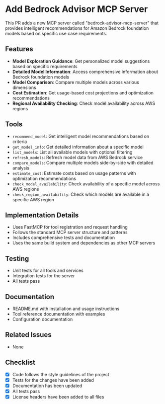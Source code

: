 # Add Bedrock Advisor MCP Server

This PR adds a new MCP server called "bedrock-advisor-mcp-server" that provides intelligent recommendations for Amazon Bedrock foundation models based on specific use case requirements.

## Features

- **Model Exploration Guidance**: Get personalized model suggestions based on specific requirements
- **Detailed Model Information**: Access comprehensive information about Bedrock foundation models
- **Model Comparison**: Compare multiple models across various dimensions
- **Cost Estimation**: Get usage-based cost projections and optimization recommendations
- **Regional Availability Checking**: Check model availability across AWS regions

## Tools

- `recommend_model`: Get intelligent model recommendations based on criteria
- `get_model_info`: Get detailed information about a specific model
- `list_models`: List all available models with optional filtering
- `refresh_models`: Refresh model data from AWS Bedrock service
- `compare_models`: Compare multiple models side-by-side with detailed analysis
- `estimate_cost`: Estimate costs based on usage patterns with optimization recommendations
- `check_model_availability`: Check availability of a specific model across AWS regions
- `check_region_availability`: Check which models are available in a specific AWS region

## Implementation Details

- Uses FastMCP for tool registration and request handling
- Follows the standard MCP server structure and patterns
- Includes comprehensive tests and documentation
- Uses the same build system and dependencies as other MCP servers

## Testing

- Unit tests for all tools and services
- Integration tests for the server
- All tests pass

## Documentation

- README.md with installation and usage instructions
- Tool reference documentation with examples
- Configuration documentation

## Related Issues

- None

## Checklist

- [x] Code follows the style guidelines of the project
- [x] Tests for the changes have been added
- [x] Documentation has been updated
- [x] All tests pass
- [x] License headers have been added to all files
